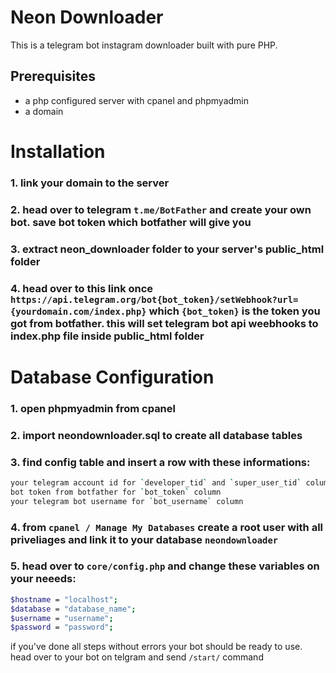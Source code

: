 # Neon Downloader

This is a telegram bot instagram downloader built with pure PHP.

## Prerequisites

- a php configured server with cpanel and phpmyadmin
- a domain

# Installation

### 1. link your domain to the server
### 2. head over to telegram `t.me/BotFather` and create your own bot. save bot token which botfather will give you
### 3. extract neon_downloader folder to your server's public_html folder
### 4. head over to this link once `https://api.telegram.org/bot{bot_token}/setWebhook?url={yourdomain.com/index.php}` which `{bot_token}` is the token you got from botfather. this will set telegram bot api weebhooks to index.php file inside public_html folder

# Database Configuration

### 1. open phpmyadmin from cpanel
### 2. import neondownloader.sql to create all database tables
### 3. find config table and insert a row with these informations:
```bash
your telegram account id for `developer_tid` and `super_user_tid` columns # you can find your telegram id with the help of t.me/userinfobot
bot token from botfather for `bot_token` column
your telegram bot username for `bot_username` column
```
### 4. from `cpanel / Manage My Databases` create a root user with all priveliages and link it to your database `neondownloader`
### 5. head over to `core/config.php` and change these variables on your neeeds:
```bash
$hostname = "localhost";
$database = "database_name";
$username = "username";
$password = "password";
```

if you've done all steps without errors your bot should be ready to use. head over to your bot on telgram and send `/start/` command 
